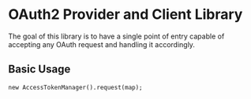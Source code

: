 OAuth2 Provider and Client Library
==================================

The goal of this library is to have a single point of entry capable of accepting any OAuth request and handling it accordingly.

Basic Usage
----------------------------------

    new AccessTokenManager().request(map);
